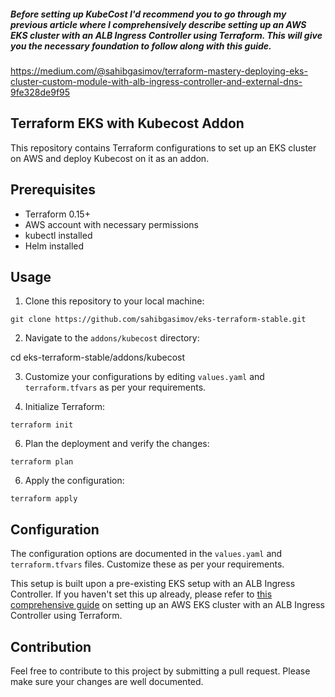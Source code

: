 ##### Before setting up KubeCost  I'd recommend you to go through my previous article where I comprehensively describe setting up an AWS EKS cluster with an ALB Ingress Controller using Terraform. This will give you the necessary foundation to follow along with this guide.

https://medium.com/@sahibgasimov/terraform-mastery-deploying-eks-cluster-custom-module-with-alb-ingress-controller-and-external-dns-9fe328de9f95

## Terraform EKS with Kubecost Addon

This repository contains Terraform configurations to set up an EKS cluster on AWS and deploy Kubecost on it as an addon. 


## Prerequisites

- Terraform 0.15+
- AWS account with necessary permissions
- kubectl installed
- Helm installed

## Usage

1. Clone this repository to your local machine:
```
git clone https://github.com/sahibgasimov/eks-terraform-stable.git
```

2. Navigate to the `addons/kubecost` directory:

cd eks-terraform-stable/addons/kubecost


3. Customize your configurations by editing `values.yaml` and `terraform.tfvars` as per your requirements.

4. Initialize Terraform:
   
```
terraform init
```

6. Plan the deployment and verify the changes:

```
terraform plan
```

6. Apply the configuration:

```terraform apply```


## Configuration

The configuration options are documented in the `values.yaml` and `terraform.tfvars` files. Customize these as per your requirements. 

This setup is built upon a pre-existing EKS setup with an ALB Ingress Controller. If you haven't set this up already, please refer to [this comprehensive guide](https://medium.com/@sahibgasimov/terraform-mastery-deploying-eks-cluster-custom-module-with-alb-ingress-controller-and-external-dns-9fe328de9f95) on setting up an AWS EKS cluster with an ALB Ingress Controller using Terraform.

## Contribution

Feel free to contribute to this project by submitting a pull request. Please make sure your changes are well documented.
